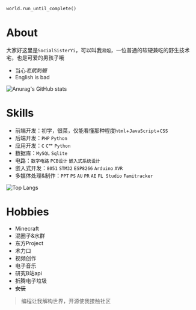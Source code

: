 ```python
world.run_until_complete()
```

# About
大家好这里是`SocialSisterYi`，可以叫我`易姐`，一位普通的软硬兼吃的野生技术宅，也是可爱的男孩子哦
- 当心*老貮刺螈*
- English is bad

![Anurag's GitHub stats](https://github-readme-stats.vercel.app/api?username=SocialSisterYi&count_private=true&theme=cobalt&show_icons=true)

# Skills
- 前端开发：初学，很菜，仅能看懂那种程度`html`+`JavaScript`+`CSS`
- 后端开发：`PHP` `Python`
- 应用开发：`C` `C艹` `Python`
- 数据库：`MySQL` `Sqlite`
- 电路：`数字电路` `PCB设计` `嵌入式系统设计`
- 嵌入式开发：`8051` `STM32` `ESP8266` `Arduino` `AVR`
- 多媒体处理&制作：`PPT` `PS` `AU` `PR` `AE` `FL Studio` `Famitracker`

 ![Top Langs](https://github-readme-stats.vercel.app/api/top-langs?username=SocialSisterYi&layout=compact)
 
# Hobbies
- Minecraft
- 混圈子&水群
- 东方Project
- 术力口
- 视频创作
- 电子音乐
- 研究B站api
- 折腾电子垃圾
- ~~女装~~

> 编程让我解构世界，开源使我接触社区
